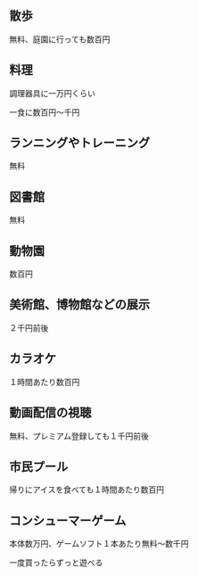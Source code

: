 ## 散歩

無料、庭園に行っても数百円

## 料理

調理器具に一万円くらい

一食に数百円〜千円

## ランニングやトレーニング

無料

## 図書館

無料

## 動物園

数百円

## 美術館、博物館などの展示

２千円前後

## カラオケ

１時間あたり数百円

## 動画配信の視聴

無料、プレミアム登録しても１千円前後

## 市民プール

帰りにアイスを食べても１時間あたり数百円

## コンシューマーゲーム

本体数万円、ゲームソフト１本あたり無料〜数千円

一度買ったらずっと遊べる
